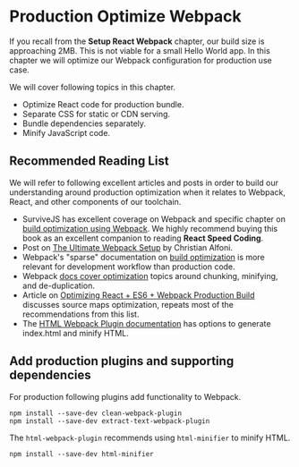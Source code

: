 # Production Optimize Webpack

If you recall from the **Setup React Webpack** chapter, our build size is approaching 2MB.
This is not viable for a small Hello World app. In this chapter we will optimize our Webpack
configuration for production use case.

We will cover following topics in this chapter.

- Optimize React code for production bundle.
- Separate CSS for static or CDN serving.
- Bundle dependencies separately.
- Minify JavaScript code.

## Recommended Reading List

We will refer to following excellent articles and posts in order to build our understanding
around production optimization when it relates to Webpack, React, and other components of our toolchain.

- SurviveJS has excellent coverage on Webpack and specific chapter on [build optimization using Webpack][1]. We highly recommend buying this book as an excellent companion to reading **React Speed Coding**.
- Post on [The Ultimate Webpack Setup][2] by Christian Alfoni.
- Webpack's "sparse" documentation on [build optimization][3] is more relevant for development workflow than production code.
- Webpack [docs cover optimization][4] topics around chunking, minifying, and de-duplication.
- Article on [Optimizing React + ES6 + Webpack Production Build][5] discusses source maps optimization, repeats most of the recommendations from this list.
- The [HTML Webpack Plugin documentation][6] has options to generate index.html and minify HTML.

## Add production plugins and supporting dependencies

For production following plugins add functionality to Webpack.

```
npm install --save-dev clean-webpack-plugin
npm install --save-dev extract-text-webpack-plugin
```

The ```html-webpack-plugin``` recommends using ```html-minifier``` to minify HTML.

```
npm install --save-dev html-minifier
```




[1]: http://survivejs.com/webpack_react/building_kanban/
[2]: http://www.christianalfoni.com/articles/2015_04_19_The-ultimate-webpack-setup
[3]: http://webpack.github.io/docs/build-performance.html
[4]: https://webpack.github.io/docs/optimization.html
[5]: http://moduscreate.com/optimizing-react-es6-webpack-production-build/
[6]: https://github.com/ampedandwired/html-webpack-plugin
